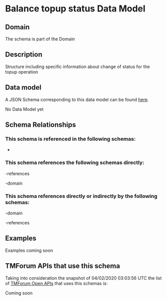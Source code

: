 # Balance topup status Data Model

## Domain

The  schema is part of the  Domain

## Description

Structure including specific information about change of status for the topup operation

## Data model

A JSON Schema corresponding to this data model can be found
[here](https://github.com/tmforum-rand/schemas/blob/candidates/Customer/BalanceTopupStatus.schema.json).

No Data Model yet

## Schema Relationships

### This schema is referenced in the following schemas:

-

### This schema references the following schemas directly:

-references

-domain

### This schema references directly or indirectly by the following schemas:

-domain

-references



## Examples

Examples coming soon

## TMForum APIs that use this schema

Taking into consideration the snapshot of 04/02/2020 03:03:56 UTC the list of [TMForum Open APIs](https://www.tmforum.org/open-apis/) that uses this schemas is:

Coming soon